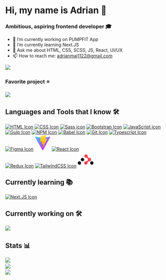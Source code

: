 # Hi, my name is Adrian 👋

### Ambitious, aspiring frontend developer 🎓

- 🔭 I’m currently working on PUMPFIT App
- 🌱 I’m currently learning Next.JS
- 💬 Ask me about HTML, CSS, SCSS, JS, React, UI/UX
- 📫 How to reach me: [adrianmaj1122@gmail.com](mailto:adrianmaj1122@gmail.com)

![](https://komarev.com/ghpvc/?username=adrianmaj&style=for-the-badge)

### Favorite project ⭐

<a href="https://github.com/AdrianMaj/PUMPFIT" target="_blank" rel="noopener"><img src="https://github-readme-stats.vercel.app/api/pin/?username=adrianmaj&repo=pumpfit&theme=dark"/></a><br>

## Languages and Tools that I know 🛠

<a href="https://developer.mozilla.org/en-US/docs/Web/HTML?retiredLocale=pl" target="_blank" rel="noopener"><img alt="HTML Icon" height="50px" width="50px" src="https://cdn.jsdelivr.net/gh/devicons/devicon/icons/html5/html5-original.svg" /></a>
<a href="https://developer.mozilla.org/en-US/docs/Web/CSS?retiredLocale=pl" target="_blank" rel="noopener"><img alt="CSS Icon" height="50px" width="50px" src="https://cdn.jsdelivr.net/gh/devicons/devicon/icons/css3/css3-original.svg" /></a>
<a href="https://sass-lang.com/" target="_blank" rel="noopener"><img alt="Sass icon" height="50px" width="50px" src="https://cdn.jsdelivr.net/gh/devicons/devicon/icons/sass/sass-original.svg" /></a>
<a href="https://getbootstrap.com/" target="_blank" rel="noopener"><img alt='Bootstrap Icon' height="50px" width="50px" src="https://cdn.jsdelivr.net/gh/devicons/devicon/icons/bootstrap/bootstrap-original.svg" /></a>
<a href="https://developer.mozilla.org/en-US/docs/Web/JavaScript?retiredLocale=pl" target="_blank" rel="noopener"><img alt="JavaScript icon" height="50px" width="50px" src="https://cdn.jsdelivr.net/gh/devicons/devicon/icons/javascript/javascript-original.svg" /></a>
<a href="https://gulpjs.com/" target="_blank" rel="noopener"><img alt='Gulp Icon' height="50px" width="50px" src="https://cdn.jsdelivr.net/gh/devicons/devicon/icons/gulp/gulp-plain.svg" /></a>
<a href="https://www.npmjs.com/" target="_blank" rel="noopener"><img alt='NPM Icon' height="50px" width="50px" src="https://cdn.jsdelivr.net/gh/devicons/devicon/icons/npm/npm-original-wordmark.svg" /></a>
<a href="https://babeljs.io/" target="_blank" rel="noopener"><img alt='Babel Icon' height="50px" width="50px" src="https://cdn.jsdelivr.net/gh/devicons/devicon/icons/babel/babel-original.svg" /></a>
<a href="https://git-scm.com/" target="_blank" rel="noopener"><img alt='Git Icon' height="50px" width="50px" src="https://cdn.jsdelivr.net/gh/devicons/devicon/icons/git/git-original.svg" /></a>
<a href="https://www.typescriptlang.org/" target="_blank" rel="noopener"><img alt='Typescript Icon' height="50px" width="50px" src="https://cdn.jsdelivr.net/gh/devicons/devicon/icons/typescript/typescript-original.svg" /></a>
<a href="https://www.figma.com/" target="_blank" rel="noopener"><img alt='Figma Icon' height="50px" width="50px" src="https://cdn.jsdelivr.net/gh/devicons/devicon/icons/figma/figma-original.svg" /></a>
<a href="https://vitejs.dev/" target="_blank" rel="noopener"><img alt='Vite.js Icon' height="50px" width="50px" src="https://raw.githubusercontent.com/devicons/devicon/1d68188aabc0628be55fadcc55e3020d7cfa7266/icons/vitejs/vitejs-original.svg" /></a>
<a href="https://react.dev/" target="_blank" rel="noopener"><img alt='React Icon' height="50px" width="50px" src="https://cdn.jsdelivr.net/gh/devicons/devicon/icons/react/react-original.svg" /></a>   
<a href="https://redux.js.org/" target="_blank" rel="noopener"><img alt='Redux Icon' height="50px" width="50px" src="https://cdn.jsdelivr.net/gh/devicons/devicon/icons/redux/redux-original.svg" /></a>
<a href="https://tailwindcss.com/" target="_blank" rel="noopener"><img alt='TailwindCSS Icon' height="50px" width="50px" src="https://cdn.jsdelivr.net/gh/devicons/devicon/icons/tailwindcss/tailwindcss-plain.svg" /></a>
<a href="https://reactrouter.com/" target="_blank" rel="noopener"><img alt='React Router Icon' height="50px" width="50px" src="https://raw.githubusercontent.com/devicons/devicon/c1633d7cd0d15fbcf3324cf51ec9ec18f43301b5/icons/reactrouter/reactrouter-original.svg" /></a>

## Currently learning 📚

<a href="https://nextjs.org/" target="_blank" rel="noopener"><img alt='Next.JS Icon' height="50px" width="50px" src="https://cdn.jsdelivr.net/gh/devicons/devicon/icons/nextjs/nextjs-original.svg" /></a>

## Currently working on 🛠

<a href="https://github.com/AdrianMaj/PUMPFIT" target="_blank" rel="noopener"><img src="https://github-readme-stats.vercel.app/api/pin/?username=adrianmaj&repo=pumpfit&theme=dark"/></a><br>

## Stats 📊

<img src="https://github-readme-stats.vercel.app/api/top-langs?username=adrianmaj&layout=compact&theme=dark"/><br>
<img src="https://github-readme-streak-stats.herokuapp.com/?user=adrianmaj&theme=dark"/><br>
<img src="https://github-readme-stats.vercel.app/api?username=adrianmaj&show_icons=true&locale=en&theme=dark"/>
